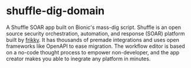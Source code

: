 # shuffle-dig-domain
A Shuffle SOAR app built on Bionic's mass-dig script. Shuffle is an open source security orchestration, automation, and response (SOAR) platform built by [frikky](https://github.com/frikky). It has thousands of premade integrations and uses open frameworks like OpenAPI to ease migration. The workflow editor is based on a no-code thought process to empower non-developer, and the app creator makes you able to inegrate any platform in minutes. 
